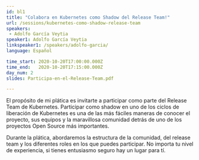 ```yaml
---
id: bl1
title: "Colabora en Kubernetes como Shadow del Release Team!"
url: /sessions/kubernetes-como-shadow-release-team
speakers:
 - Adolfo García Veytia
speaker1: Adolfo García Veytia
linkspeaker1: /speakers/adolfo-garcia/
language: Español

time_start: 2020-10-20T17:00:00.000Z
time_end:   2020-10-20T17:15:00.000Z
day_num: 2
slides: Participa-en-el-Release-Team.pdf

---
```


El propósito de mi plática es invitarte a participar como parte del Release Team de
Kubernetes. Participar como shadow en uno de los ciclos de liberación de Kubernetes
es una de las más fáciles maneras de conocer el proyecto, sus equipos y la maravillosa
comunidad detrás de uno de los proyectos Open Source más importantes.

Durante la plática, abordaremos la estructura de la comunidad, del release team y
los diferentes roles en los que puedes participar. No importa tu nivel de experiencia,
si tienes entusiasmo seguro hay un lugar para tí.